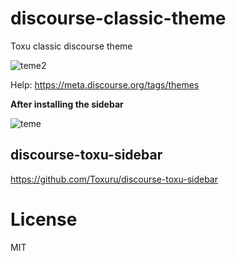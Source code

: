 # discourse-classic-theme

Toxu classic discourse theme

<img class="mfp-img" alt="teme2" src="https://toxu.ru/uploads/default/original/2X/e/e7a611cb02881d0e17eec6b24566fdaba767d4bf.jpeg" style="max-height: 589px;">


Help: https://meta.discourse.org/tags/themes


**After installing the sidebar**

<img class="mfp-img" alt="teme" src="https://toxu.ru/uploads/default/original/2X/4/497867807854ef45fb9e58d283d2b3ffbc3b19bb.jpeg" style="max-height: 589px;">


## discourse-toxu-sidebar

https://github.com/Toxuru/discourse-toxu-sidebar

# License

MIT
